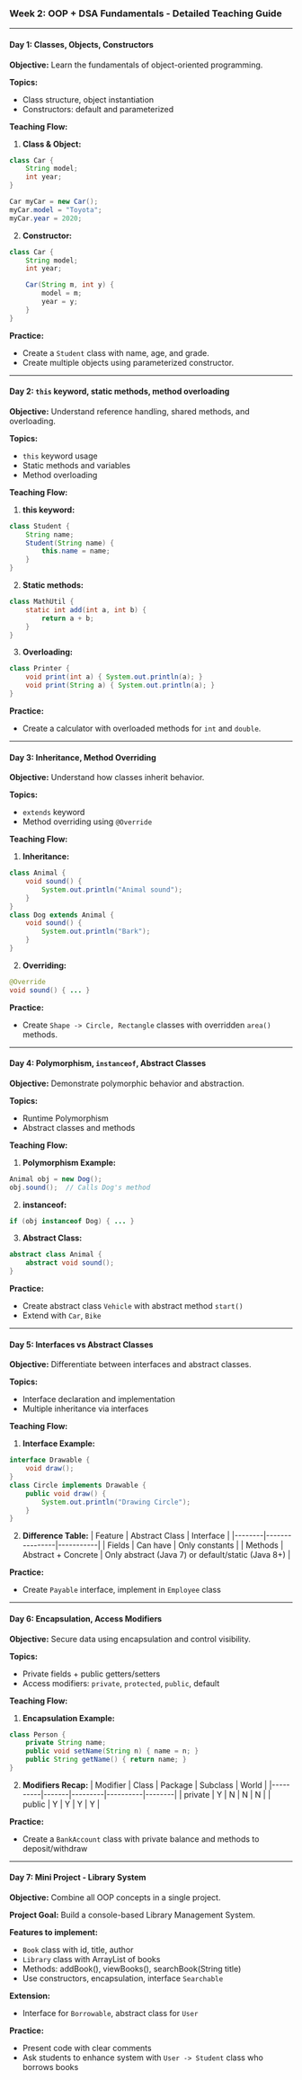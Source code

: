 ### Week 2: OOP + DSA Fundamentals - Detailed Teaching Guide

---

#### **Day 1: Classes, Objects, Constructors**

**Objective:** Learn the fundamentals of object-oriented programming.

**Topics:**

* Class structure, object instantiation
* Constructors: default and parameterized

**Teaching Flow:**

1. **Class & Object:**

```java
class Car {
    String model;
    int year;
}

Car myCar = new Car();
myCar.model = "Toyota";
myCar.year = 2020;
```

2. **Constructor:**

```java
class Car {
    String model;
    int year;

    Car(String m, int y) {
        model = m;
        year = y;
    }
}
```

**Practice:**

* Create a `Student` class with name, age, and grade.
* Create multiple objects using parameterized constructor.

---

#### **Day 2: `this` keyword, static methods, method overloading**

**Objective:** Understand reference handling, shared methods, and overloading.

**Topics:**

* `this` keyword usage
* Static methods and variables
* Method overloading

**Teaching Flow:**

1. **this keyword:**

```java
class Student {
    String name;
    Student(String name) {
        this.name = name;
    }
}
```

2. **Static methods:**

```java
class MathUtil {
    static int add(int a, int b) {
        return a + b;
    }
}
```

3. **Overloading:**

```java
class Printer {
    void print(int a) { System.out.println(a); }
    void print(String a) { System.out.println(a); }
}
```

**Practice:**

* Create a calculator with overloaded methods for `int` and `double`.

---

#### **Day 3: Inheritance, Method Overriding**

**Objective:** Understand how classes inherit behavior.

**Topics:**

* `extends` keyword
* Method overriding using `@Override`

**Teaching Flow:**

1. **Inheritance:**

```java
class Animal {
    void sound() {
        System.out.println("Animal sound");
    }
}
class Dog extends Animal {
    void sound() {
        System.out.println("Bark");
    }
}
```

2. **Overriding:**

```java
@Override
void sound() { ... }
```

**Practice:**

* Create `Shape -> Circle, Rectangle` classes with overridden `area()` methods.

---

#### **Day 4: Polymorphism, `instanceof`, Abstract Classes**

**Objective:** Demonstrate polymorphic behavior and abstraction.

**Topics:**

* Runtime Polymorphism
* Abstract classes and methods

**Teaching Flow:**

1. **Polymorphism Example:**

```java
Animal obj = new Dog();
obj.sound();  // Calls Dog's method
```

2. **instanceof:**

```java
if (obj instanceof Dog) { ... }
```

3. **Abstract Class:**

```java
abstract class Animal {
    abstract void sound();
}
```

**Practice:**

* Create abstract class `Vehicle` with abstract method `start()`
* Extend with `Car`, `Bike`

---

#### **Day 5: Interfaces vs Abstract Classes**

**Objective:** Differentiate between interfaces and abstract classes.

**Topics:**

* Interface declaration and implementation
* Multiple inheritance via interfaces

**Teaching Flow:**

1. **Interface Example:**

```java
interface Drawable {
    void draw();
}
class Circle implements Drawable {
    public void draw() {
        System.out.println("Drawing Circle");
    }
}
```

2. **Difference Table:**
   \| Feature | Abstract Class | Interface |
   \|--------|----------------|-----------|
   \| Fields | Can have | Only constants |
   \| Methods | Abstract + Concrete | Only abstract (Java 7) or default/static (Java 8+) |

**Practice:**

* Create `Payable` interface, implement in `Employee` class

---

#### **Day 6: Encapsulation, Access Modifiers**

**Objective:** Secure data using encapsulation and control visibility.

**Topics:**

* Private fields + public getters/setters
* Access modifiers: `private`, `protected`, `public`, default

**Teaching Flow:**

1. **Encapsulation Example:**

```java
class Person {
    private String name;
    public void setName(String n) { name = n; }
    public String getName() { return name; }
}
```

2. **Modifiers Recap:**
   \| Modifier | Class | Package | Subclass | World |
   \|----------|-------|---------|----------|--------|
   \| private | Y | N | N | N |
   \| public | Y | Y | Y | Y |

**Practice:**

* Create a `BankAccount` class with private balance and methods to deposit/withdraw

---

#### **Day 7: Mini Project - Library System**

**Objective:** Combine all OOP concepts in a single project.

**Project Goal:** Build a console-based Library Management System.

**Features to implement:**

* `Book` class with id, title, author
* `Library` class with ArrayList of books
* Methods: addBook(), viewBooks(), searchBook(String title)
* Use constructors, encapsulation, interface `Searchable`

**Extension:**

* Interface for `Borrowable`, abstract class for `User`

**Practice:**

* Present code with clear comments
* Ask students to enhance system with `User -> Student` class who borrows books
